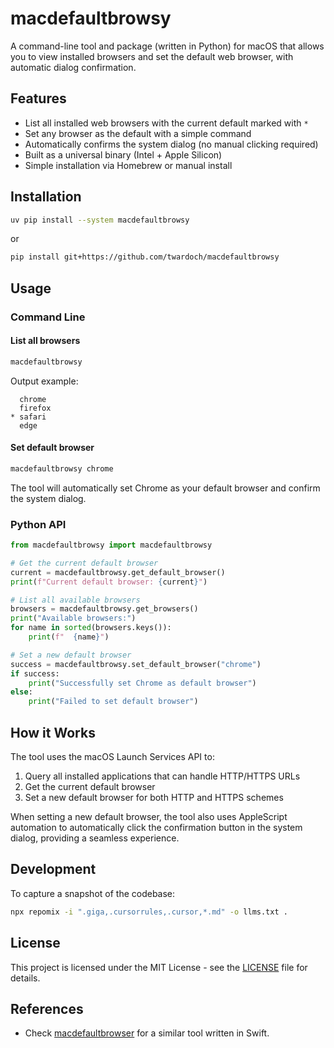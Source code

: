 
# macdefaultbrowsy

A command-line tool and package (written in Python) for macOS that allows you to view installed browsers and set the default web browser, with automatic dialog confirmation.

## Features

- List all installed web browsers with the current default marked with `*`
- Set any browser as the default with a simple command
- Automatically confirms the system dialog (no manual clicking required)
- Built as a universal binary (Intel + Apple Silicon)
- Simple installation via Homebrew or manual install

## Installation

```bash
uv pip install --system macdefaultbrowsy
```

or

```bash
pip install git+https://github.com/twardoch/macdefaultbrowsy
```

## Usage

### Command Line

#### List all browsers

```bash
macdefaultbrowsy
```

Output example:
```
  chrome
  firefox
* safari
  edge
```

#### Set default browser

```bash
macdefaultbrowsy chrome
```

The tool will automatically set Chrome as your default browser and confirm the system dialog.

### Python API

```python
from macdefaultbrowsy import macdefaultbrowsy

# Get the current default browser
current = macdefaultbrowsy.get_default_browser()
print(f"Current default browser: {current}")

# List all available browsers
browsers = macdefaultbrowsy.get_browsers()
print("Available browsers:")
for name in sorted(browsers.keys()):
    print(f"  {name}")

# Set a new default browser
success = macdefaultbrowsy.set_default_browser("chrome")
if success:
    print("Successfully set Chrome as default browser")
else:
    print("Failed to set default browser")
```


## How it Works

The tool uses the macOS Launch Services API to:
1. Query all installed applications that can handle HTTP/HTTPS URLs
2. Get the current default browser
3. Set a new default browser for both HTTP and HTTPS schemes

When setting a new default browser, the tool also uses AppleScript automation to automatically click the confirmation button in the system dialog, providing a seamless experience.

## Development

To capture a snapshot of the codebase:

```bash
npx repomix -i ".giga,.cursorrules,.cursor,*.md" -o llms.txt .
```

## License

This project is licensed under the MIT License - see the [LICENSE](LICENSE) file for details.

## References

- Check [macdefaultbrowser](https://github.com/twardoch/macdefaultbrowser) for a similar tool written in Swift.